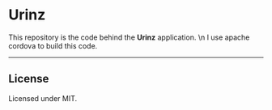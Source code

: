 # Urinz
This repository is the code behind the **Urinz** application. \n
I use apache cordova to build this code.
___

## License
Licensed under MIT.
